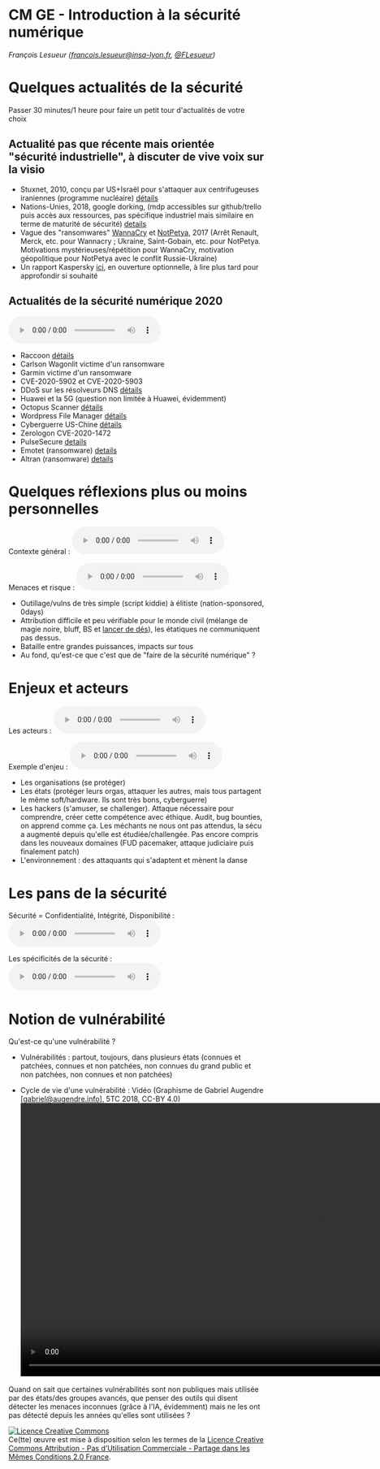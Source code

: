 # CM GE - Introduction à la sécurité numérique

_François Lesueur ([francois.lesueur@insa-lyon.fr](mailto:francois.lesueur@insa-lyon.fr), [@FLesueur](https://twitter.com/FLesueur))_



Quelques actualités de la sécurité
==============

Passer 30 minutes/1 heure pour faire un petit tour d'actualités de votre choix

Actualité pas que récente mais orientée "sécurité industrielle", à discuter de vive voix sur la visio
-------------------------------

* Stuxnet, 2010, conçu par US+Israël pour s'attaquer aux centrifugeuses iraniennes (programme nucléaire) [détails](https://fr.wikipedia.org/wiki/Stuxnet)
* Nations-Unies, 2018, google dorking, (mdp accessibles sur github/trello puis accès aux ressources, pas spécifique industriel mais similaire en terme de maturité de sécurité) [details](https://theintercept.com/2018/09/24/united-nations-trello-jira-google-docs-passwords/)
* Vague des "ransomwares" [WannaCry](https://fr.wikipedia.org/wiki/WannaCry) et [NotPetya](https://fr.wikipedia.org/wiki/Cyberattaque_NotPetya), 2017 (Arrêt Renault, Merck, etc. pour Wannacry ; Ukraine, Saint-Gobain, etc. pour NotPetya. Motivations mystérieuses/répétition pour WannaCry, motivation géopolitique pour NotPetya avec le conflit Russie-Ukraine)
* Un rapport Kaspersky [ici](https://ics.kaspersky.com/media/Kaspersky_ARC_ICS-2020-Trend-Report.pdf), en ouverture optionnelle, à lire plus tard pour approfondir si souhaité


Actualités de la sécurité numérique 2020
----

<audio controls src="media/attaques2020.mp3">[attaques2020.mp3](media/attaques2020.mp3)</audio>

* Raccoon [détails](https://raccoon-attack.com/)
* Carlson Wagonlit victime d'un ransomware
* Garmin victime d'un ransomware
* CVE-2020-5902 et CVE-2020-5903
* DDoS sur les résolveurs DNS [détails](https://www.afnic.fr/fr/ressources/blog/a-propos-de-l-attaque-sur-les-resolveurs-dns-de-fai-francais-1.html)
* Huawei et la 5G (question non limitée à Huawei, évidemment)
* Octopus Scanner [détails](https://securitylab.github.com/research/octopus-scanner-malware-open-source-supply-chain)
* Wordpress File Manager [détails](https://www.zdnet.com/article/millions-of-wordpress-sites-are-being-probed-attacked-with-recent-plugin-bug/)
* Cyberguerre US-Chine [détails](https://us-cert.cisa.gov/ncas/alerts/aa20-258a)
* Zerologon CVE-2020-1472
* PulseSecure [details](https://www.securityweek.com/pulse-secure-vpn-vulnerability-exploited-deliver-ransomware)
* Emotet (ransomware) [details](https://www.cert.ssi.gouv.fr/alerte/CERTFR-2020-ALE-019/)
* Altran (ransomware) [details](https://www.lemondeinformatique.fr/actualites/lire-cyberextorsion-contre-altran-un-cout-estime-a-20-meteuro-74492.html)





Quelques réflexions plus ou moins personnelles
===============

Contexte général : <audio controls src="media/introsecu2.mp3">[introsecu2.mp3](media/introsecu2.mp3)</audio>

Menaces et risque : <audio controls src="media/risques.mp3">[risques.mp3](media/risques.mp3)</audio>


* Outillage/vulns de très simple (script kiddie) à élitiste (nation-sponsored, 0days)
* Attribution difficile et peu vérifiable pour le monde civil (mélange de magie noire, bluff, BS et [lancer de dés](https://i.etsystatic.com/11450141/r/il/0ab70a/1132361728/il_570xN.1132361728_4jgx.jpg)), les étatiques ne communiquent pas dessus.
* Bataille entre grandes puissances, impacts sur tous
* Au fond, qu'est-ce que c'est que de "faire de la sécurité numérique" ?


Enjeux et acteurs
===============

Les acteurs : <audio controls src="media/acteurs.mp3">[acteurs.mp3](media/acteurs.mp3)</audio>

Exemple d'enjeu : <audio controls src="media/enjeux.mp3">[enjeux.mp3](media/enjeux.mp3)</audio>


* Les organisations (se protéger)
* Les états (protéger leurs orgas, attaquer les autres, mais tous partagent le même soft/hardware. Ils sont très bons, cyberguerre)
* Les hackers (s'amuser, se challenger). Attaque nécessaire pour comprendre, créer cette compétence avec éthique. Audit, bug bounties, on apprend comme ça. Les méchants ne nous ont pas attendus, la sécu a augmenté depuis qu'elle est étudiée/challengée. Pas encore compris dans les nouveaux domaines (FUD pacemaker, attaque judiciaire puis finalement patch)
* L'environnement : des attaquants qui s'adaptent et mènent la danse



Les pans de la sécurité
==================

Sécurité = Confidentialité, Intégrité, Disponibilité : <audio controls src="media/cia.mp3">[cia.mp3](media/cia.mp3)</audio>

Les spécificités de la sécurité : <audio controls src="media/specsecu.mp3">[specsecu.mp3](media/specsecu.mp3)</audio>

<!--
Sécu défensive et sécu offensive (dans le respect de la loi, bien évidemment) : <audio controls src="media/defoff.mp3">[defoff.mp3](media/defoff.mp3)</audio>
-->

Notion de vulnérabilité
================

Qu'est-ce qu'une vulnérabilité ?

* Vulnérabilités : partout, toujours, dans plusieurs états (connues et patchées, connues et non patchées, non connues du grand public et non patchées, non connues et non patchées)
<!-- * No disclosure, Full disclosure, Responsible disclosure ([Politique Google P0](https://googleprojectzero.blogspot.com/2020/01/policy-and-disclosure-2020-edition.html), [resp fail](https://gadgets.ndtv.com/laptops/news/google-project-zero-microsoft-windows-10-zero-day-exploit-vulnerability-symcrypt-2053185)) <audio controls src="media/disclosure.mp3">[disclosure.mp3](media/disclosure.mp3)</audio> -->
* Cycle de vie d'une vulnérabilité : Vidéo (Graphisme de Gabriel Augendre [gabriel@augendre.info], 5TC 2018, CC-BY 4.0) <video controls src="media/cycledevie.mp4" width="1170" height="538">[cycledevie.mp4](media/cycledevie.mp4)</video>

<!-- ![Cycle de vie (Graphisme de Gabriel Augendre [gabriel@augendre.info] CC-BY 4.0](cycle-de-vie.png)
_(Graphisme de Gabriel Augendre [gabriel@augendre.info], 5TC 2018, CC-BY 4.0)_ -->

Quand on sait que certaines vulnérabilités sont non publiques mais utilisée par des états/des groupes avancés, que penser des outils qui disent détecter les menaces inconnues (grâce à l'IA, évidemment) mais ne les ont pas détecté depuis les années qu'elles sont utilisées ?




<a rel="license" href="https://creativecommons.org/licenses/by-nc-sa/2.0/fr/"><img alt="Licence Creative Commons" style="border-width:0" src="https://i.creativecommons.org/l/by-nc-sa/2.0/fr/88x31.png" /></a><br />Ce(tte) œuvre est mise à disposition selon les termes de la <a rel="license" href="https://creativecommons.org/licenses/by-nc-sa/2.0/fr/">Licence Creative Commons Attribution - Pas d’Utilisation Commerciale - Partage dans les Mêmes Conditions 2.0 France</a>.
